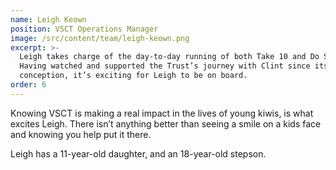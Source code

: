 ```yaml
---
name: Leigh Keown
position: VSCT Operations Manager
image: /src/content/team/leigh-keown.png
excerpt: >-
  Leigh takes charge of the day-to-day running of both Take 10 and Do Some Good.
  Having watched and supported the Trust’s journey with Clint since its
  conception, it’s exciting for Leigh to be on board.
order: 6
---
```

Knowing VSCT is making a real impact in the lives of young kiwis, is what excites Leigh. There isn’t anything better than seeing a smile on a kids face and knowing you help put it there.

Leigh has a 11-year-old daughter, and an 18-year-old stepson.